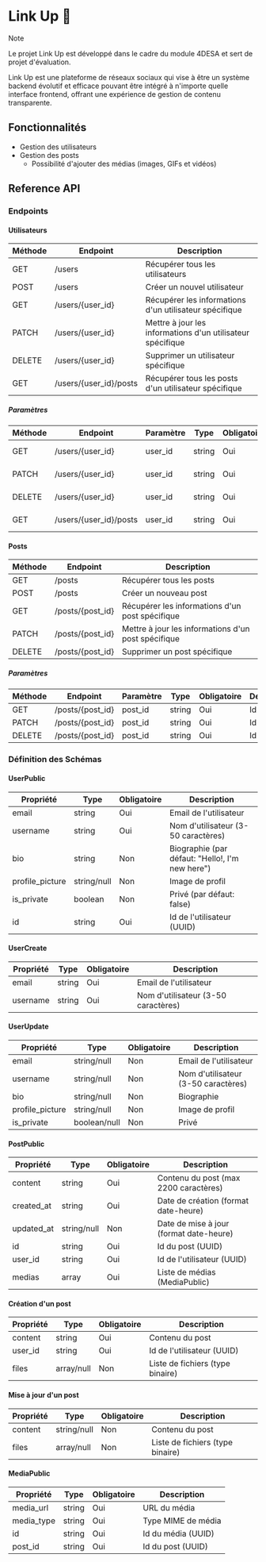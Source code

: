 # Link Up 🙌

> [!NOTE]
> Le projet Link Up est développé dans le cadre du module 4DESA et sert de projet d'évaluation.

Link Up est une plateforme de réseaux sociaux qui vise à être un système backend évolutif et efficace pouvant être intégré à n'importe quelle interface frontend, offrant une expérience de gestion de contenu transparente.

## Fonctionnalités

* Gestion des utilisateurs
* Gestion des posts
  * Possibilité d'ajouter des médias (images, GIFs et vidéos)

## Reference API

### Endpoints

#### Utilisateurs

| Méthode | Endpoint        | Description                           |
|---------|-----------------|---------------------------------------|
| GET     | /users          | Récupérer tous les utilisateurs       |
| POST    | /users          | Créer un nouvel utilisateur           |
| GET     | /users/{user_id}| Récupérer les informations d'un utilisateur spécifique |
| PATCH   | /users/{user_id}| Mettre à jour les informations d'un utilisateur spécifique |
| DELETE  | /users/{user_id}| Supprimer un utilisateur spécifique   |
| GET     | /users/{user_id}/posts | Récupérer tous les posts d'un utilisateur spécifique |

##### Paramètres

| Méthode | Endpoint        | Paramètre | Type   | Obligatoire | Description                |
|---------|-----------------|-----------|--------|-------------|----------------------------|
| GET     | /users/{user_id}| user_id   | string | Oui         | Id de l'utilisateur        |
| PATCH   | /users/{user_id}| user_id   | string | Oui         | Id de l'utilisateur        |
| DELETE  | /users/{user_id}| user_id   | string | Oui         | Id de l'utilisateur        |
| GET     | /users/{user_id}/posts | user_id | string | Oui | Id de l'utilisateur |

#### Posts

| Méthode | Endpoint        | Description                           |
|---------|-----------------|---------------------------------------|
| GET     | /posts          | Récupérer tous les posts              |
| POST    | /posts          | Créer un nouveau post                 |
| GET     | /posts/{post_id}| Récupérer les informations d'un post spécifique |
| PATCH   | /posts/{post_id}| Mettre à jour les informations d'un post spécifique |
| DELETE  | /posts/{post_id}| Supprimer un post spécifique          |

##### Paramètres

| Méthode | Endpoint        | Paramètre | Type   | Obligatoire | Description                |
|---------|-----------------|-----------|--------|-------------|----------------------------|
| GET     | /posts/{post_id}| post_id   | string | Oui         | Id du post                 |
| PATCH   | /posts/{post_id}| post_id   | string | Oui         | Id du post                 |
| DELETE  | /posts/{post_id}| post_id   | string | Oui         | Id du post                 |

### Définition des Schémas

#### UserPublic

| Propriété        | Type        | Obligatoire | Description                    |
|------------------|-------------|-------------|--------------------------------|
| email            | string      | Oui         | Email de l'utilisateur         |
| username         | string      | Oui         | Nom d'utilisateur (3-50 caractères) |
| bio              | string      | Non         | Biographie (par défaut: "Hello!, I'm new here") |
| profile_picture  | string/null | Non         | Image de profil                |
| is_private       | boolean     | Non         | Privé (par défaut: false)      |
| id               | string      | Oui         | Id de l'utilisateur (UUID)     |

#### UserCreate

| Propriété        | Type    | Obligatoire | Description                    |
|------------------|---------|-------------|--------------------------------|
| email            | string  | Oui         | Email de l'utilisateur         |
| username         | string  | Oui         | Nom d'utilisateur (3-50 caractères) |

#### UserUpdate

| Propriété        | Type       | Obligatoire | Description                    |
|------------------|------------|-------------|--------------------------------|
| email            | string/null| Non         | Email de l'utilisateur         |
| username         | string/null| Non         | Nom d'utilisateur (3-50 caractères) |
| bio              | string/null| Non         | Biographie                     |
| profile_picture  | string/null| Non         | Image de profil                |
| is_private       | boolean/null | Non       | Privé                          |

#### PostPublic

| Propriété        | Type    | Obligatoire | Description                    |
|------------------|---------|-------------|--------------------------------|
| content          | string  | Oui         | Contenu du post (max 2200 caractères) |
| created_at       | string  | Oui         | Date de création (format date-heure) |
| updated_at       | string/null | Non     | Date de mise à jour (format date-heure) |
| id               | string  | Oui         | Id du post (UUID)              |
| user_id          | string  | Oui         | Id de l'utilisateur (UUID)     |
| medias           | array   | Oui         | Liste de médias (MediaPublic)  |

#### Création d'un post

| Propriété        | Type    | Obligatoire | Description                    |
|------------------|---------|-------------|--------------------------------|
| content          | string  | Oui         | Contenu du post                |
| user_id          | string  | Oui         | Id de l'utilisateur (UUID)     |
| files            | array/null | Non      | Liste de fichiers (type binaire) |

#### Mise à jour d'un post

| Propriété        | Type    | Obligatoire | Description                    |
|------------------|---------|-------------|--------------------------------|
| content          | string/null | Non     | Contenu du post                |
| files            | array/null | Non      | Liste de fichiers (type binaire) |

#### MediaPublic

| Propriété        | Type    | Obligatoire | Description                    |
|------------------|---------|-------------|--------------------------------|
| media_url        | string  | Oui         | URL du média                   |
| media_type       | string  | Oui         | Type MIME de média             |
| id               | string  | Oui         | Id du média (UUID)             |
| post_id          | string  | Oui         | Id du post (UUID)              |